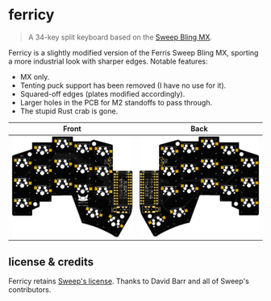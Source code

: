 # ferricy
> A 34-key split keyboard based on the [Sweep Bling MX](https://github.com/davidphilipbarr/Sweep/tree/main/Sweep%20Bling%20MX).

Ferricy is a slightly modified version of the Ferris Sweep Bling MX,
sporting a more industrial look with sharper edges. Notable features:

- MX only.
- Tenting puck support has been removed (I have no use for it).
- Squared-off edges (plates modified accordingly).
- Larger holes in the PCB for M2 standoffs to pass through.
- The stupid Rust crab is gone.


| Front | Back |
| :---: | :---: |
| ![front](/img/front.png) | ![back](/img/back.png) |


## license & credits

Ferricy retains [Sweep's
license](https://github.com/davidphilipbarr/Sweep/blob/main/LICENSE).
Thanks to David Barr and all of Sweep's contributors.
